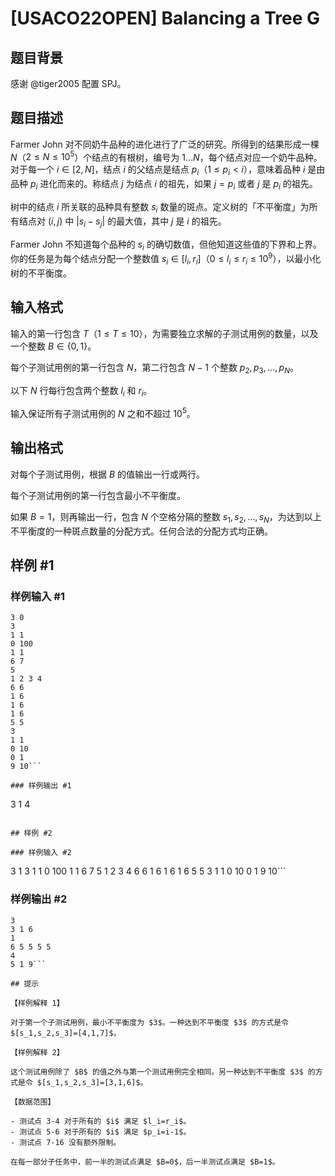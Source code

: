 # [USACO22OPEN] Balancing a Tree G

## 题目背景

感谢 @tiger2005 配置 SPJ。

## 题目描述

Farmer John 对不同奶牛品种的进化进行了广泛的研究。所得到的结果形成一棵 $N$（$2\le N\le 10^5$）个结点的有根树，编号为 $1\ldots N$，每个结点对应一个奶牛品种。对于每一个 $i\in [2,N]$，结点 $i$ 的父结点是结点 $p_i$（$1\le p_i< i$），意味着品种 $i$ 是由品种 $p_i$ 进化而来的。称结点 $j$ 为结点 $i$ 的祖先，如果 $j=p_i$ 或者 $j$ 是 $p_i$ 的祖先。

树中的结点 $i$ 所关联的品种具有整数 $s_i$ 数量的斑点。定义树的「不平衡度」为所有结点对 $(i,j)$ 中 $|s_i-s_j|$ 的最大值，其中 $j$ 是 $i$ 的祖先。

Farmer John 不知道每个品种的 $s_i$ 的确切数值，但他知道这些值的下界和上界。你的任务是为每个结点分配一个整数值 $s_i \in [l_i,r_i]$（$0\le l_i\le r_i\le 10^9$），以最小化树的不平衡度。

## 输入格式

输入的第一行包含 $T$（$1\le T\le 10$），为需要独立求解的子测试用例的数量，以及一个整数 $B\in \{0,1\}$。

每个子测试用例的第一行包含 $N$，第二行包含 $N-1$ 个整数 $p_2,p_3,\ldots,p_N$。

以下 $N$ 行每行包含两个整数 $l_i$ 和 $r_i$。

输入保证所有子测试用例的 $N$ 之和不超过 $10^5$。

## 输出格式

对每个子测试用例，根据 $B$ 的值输出一行或两行。

每个子测试用例的第一行包含最小不平衡度。

如果 $B=1$，则再输出一行，包含 $N$ 个空格分隔的整数 $s_1,s_2,\ldots, s_N$，为达到以上不平衡度的一种斑点数量的分配方式。任何合法的分配方式均正确。


## 样例 #1

### 样例输入 #1
```
3 0
3
1 1
0 100
1 1
6 7
5
1 2 3 4
6 6
1 6
1 6
1 6
5 5
3
1 1
0 10
0 1
9 10```

### 样例输出 #1

```
3
1
4
```

## 样例 #2

### 样例输入 #2
```
3 1
3
1 1
0 100
1 1
6 7
5
1 2 3 4
6 6
1 6
1 6
1 6
5 5
3
1 1
0 10
0 1
9 10```

### 样例输出 #2

```
3
3 1 6
1
6 5 5 5 5
4
5 1 9```

## 提示

【样例解释 1】

对于第一个子测试用例，最小不平衡度为 $3$。一种达到不平衡度 $3$ 的方式是令 $[s_1,s_2,s_3]=[4,1,7]$。

【样例解释 2】

这个测试用例除了 $B$ 的值之外与第一个测试用例完全相同。另一种达到不平衡度 $3$ 的方式是令 $[s_1,s_2,s_3]=[3,1,6]$。

【数据范围】

- 测试点 3-4 对于所有的 $i$ 满足 $l_i=r_i$。
- 测试点 5-6 对于所有的 $i$ 满足 $p_i=i-1$。
- 测试点 7-16 没有额外限制。

在每一部分子任务中，前一半的测试点满足 $B=0$，后一半测试点满足 $B=1$。

